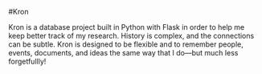 #Kron

Kron is a database project built in Python with Flask in order to 
help me keep better track of my research. History is complex, and the 
connections can be subtle. Kron is designed to be flexible and to 
remember people, events, documents, and ideas the same way that 
I do—but much less forgetfullly!
